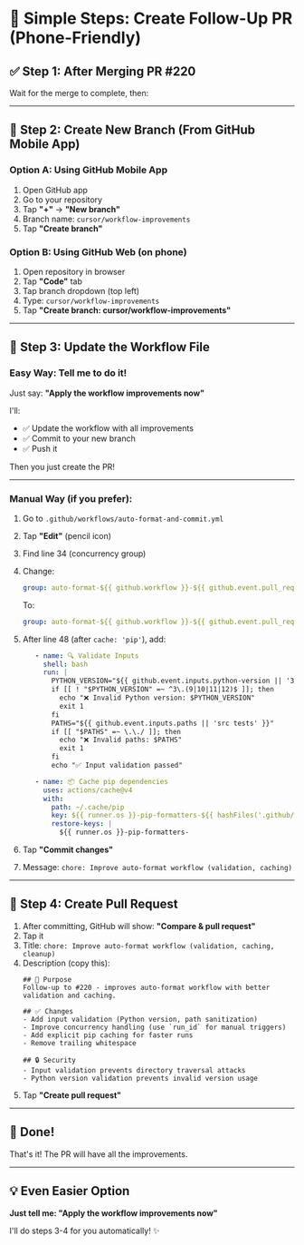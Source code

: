 # 🚀 Simple Steps: Create Follow-Up PR (Phone-Friendly)

## ✅ Step 1: After Merging PR #220

Wait for the merge to complete, then:

---

## 📱 Step 2: Create New Branch (From GitHub Mobile App)

### Option A: Using GitHub Mobile App
1. Open GitHub app
2. Go to your repository
3. Tap **"+"** → **"New branch"**
4. Branch name: `cursor/workflow-improvements`
5. Tap **"Create branch"**

### Option B: Using GitHub Web (on phone)
1. Open repository in browser
2. Tap **"Code"** tab
3. Tap branch dropdown (top left)
4. Type: `cursor/workflow-improvements`
5. Tap **"Create branch: cursor/workflow-improvements"**

---

## 📝 Step 3: Update the Workflow File

### Easy Way: Tell me to do it!
Just say: **"Apply the workflow improvements now"**

I'll:
- ✅ Update the workflow with all improvements
- ✅ Commit to your new branch
- ✅ Push it

Then you just create the PR!

---

### Manual Way (if you prefer):
1. Go to `.github/workflows/auto-format-and-commit.yml`
2. Tap **"Edit"** (pencil icon)
3. Find line 34 (concurrency group)
4. Change:
   ```yaml
   group: auto-format-${{ github.workflow }}-${{ github.event.pull_request.number || github.ref }}
   ```
   To:
   ```yaml
   group: auto-format-${{ github.workflow }}-${{ github.event.pull_request.number || github.run_id }}
   ```

5. After line 48 (after `cache: 'pip'`), add:
   ```yaml
      - name: 🔍 Validate Inputs
        shell: bash
        run: |
          PYTHON_VERSION="${{ github.event.inputs.python-version || '3.11' }}"
          if [[ ! "$PYTHON_VERSION" =~ ^3\.(9|10|11|12)$ ]]; then
            echo "❌ Invalid Python version: $PYTHON_VERSION"
            exit 1
          fi
          PATHS="${{ github.event.inputs.paths || 'src tests' }}"
          if [[ "$PATHS" =~ \.\./ ]]; then
            echo "❌ Invalid paths: $PATHS"
            exit 1
          fi
          echo "✅ Input validation passed"

      - name: 📦 Cache pip dependencies
        uses: actions/cache@v4
        with:
          path: ~/.cache/pip
          key: ${{ runner.os }}-pip-formatters-${{ hashFiles('.github/workflows/auto-format-and-commit.yml') }}
          restore-keys: |
            ${{ runner.os }}-pip-formatters-
   ```

6. Tap **"Commit changes"**
7. Message: `chore: Improve auto-format workflow (validation, caching)`

---

## 🔀 Step 4: Create Pull Request

1. After committing, GitHub will show: **"Compare & pull request"**
2. Tap it
3. Title: `chore: Improve auto-format workflow (validation, caching, cleanup)`
4. Description (copy this):
   ```
   ## 🎯 Purpose
   Follow-up to #220 - improves auto-format workflow with better validation and caching.

   ## ✅ Changes
   - Add input validation (Python version, path sanitization)
   - Improve concurrency handling (use `run_id` for manual triggers)
   - Add explicit pip caching for faster runs
   - Remove trailing whitespace

   ## 🔒 Security
   - Input validation prevents directory traversal attacks
   - Python version validation prevents invalid version usage
   ```
5. Tap **"Create pull request"**

---

## 🎉 Done!

That's it! The PR will have all the improvements.

---

## 💡 Even Easier Option

**Just tell me: "Apply the workflow improvements now"**

I'll do steps 3-4 for you automatically! ✨
